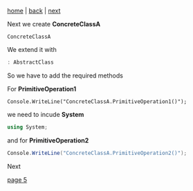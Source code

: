 [home](./page01.md) | [back](./page03.md) | [next](./page03.md)

Next we create **ConcreteClassA**
```charp
ConcreteClassA
```
We extend it with
```csharp
: AbstractClass
```
So we have to add the required methods

For **PrimitiveOperation1**
```
Console.WriteLine("ConcreteClassA.PrimitiveOperation1()");
```
we need to incude **System**
```csharp
using System;
```

and for **PrimitiveOperation2**
```csharp
Console.WriteLine("ConcreteClassA.PrimitiveOperation2()");
```

Next

[page 5](./page05.md)
